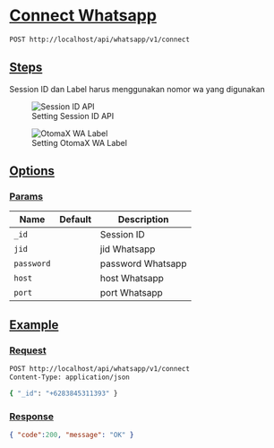 # [Connect Whatsapp]()

<!--
@category Common
-->

```bash
POST http://localhost/api/whatsapp/v1/connect
```

## [Steps]()

Session ID dan Label harus menggunakan nomor wa yang digunakan

<p>
    <figure>
        <img src="https://raw.githubusercontent.com/ndiing/OtomaX/main/docs/images/wa-connect.png" alt="Session ID API" />
        <figcaption>Setting Session ID API</figcaption>
    </figure>
</p>
<p>
    <figure>
        <img src="https://raw.githubusercontent.com/ndiing/OtomaX/main/docs/images/wa-center.png" alt="OtomaX WA Label" />
        <figcaption>Setting OtomaX WA Label</figcaption>
    </figure>
</p>

## [Options]()

### [Params]()

Name | Default | Description
--- | --- | ---
`_id` |  | Session ID
`jid` |  | jid Whatsapp
`password` |  | password Whatsapp
`host` |  | host Whatsapp
`port` |  | port Whatsapp

## [Example]()

### [Request]()

```bash
POST http://localhost/api/whatsapp/v1/connect
Content-Type: application/json

{ "_id": "+6283845311393" }
```

### [Response]()

```json
{ "code":200, "message": "OK" }
```